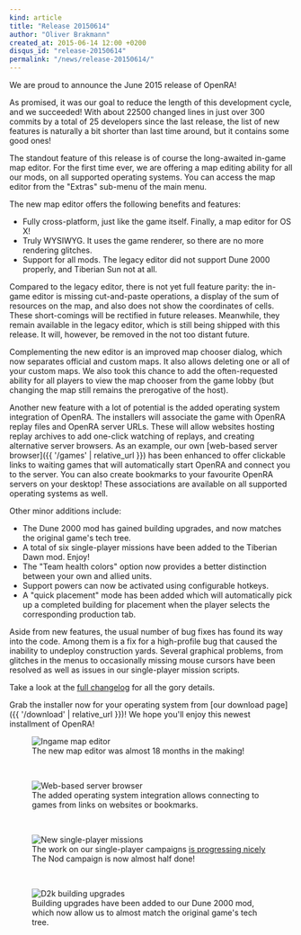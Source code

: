 ```yaml
---
kind: article
title: "Release 20150614"
author: "Oliver Brakmann"
created_at: 2015-06-14 12:00 +0200
disqus_id: "release-20150614"
permalink: "/news/release-20150614/"
---
```


We are proud to announce the June 2015 release of OpenRA!

As promised, it was our goal to reduce the length of this development cycle, and we succeeded! With about 22500 changed lines in just over 300 commits by a total of 25 developers since the last release, the list of new features is naturally a bit shorter than last time around, but it contains some good ones!

The standout feature of this release is of course the long-awaited in-game map editor. For the first time ever, we are offering a map editing ability for all our mods, on all supported operating systems. You can access the map editor from the "Extras" sub-menu of the main menu.

The new map editor offers the following benefits and features:

* Fully cross-platform, just like the game itself. Finally, a map editor for OS X!
* Truly WYSIWYG. It uses the game renderer, so there are no more rendering glitches.
* Support for all mods. The legacy editor did not support Dune 2000 properly, and Tiberian Sun not at all.

Compared to the legacy editor, there is not yet full feature parity: the in-game editor is missing cut-and-paste operations, a display of the sum of resources on the map, and also does not show the coordinates of cells. These short-comings will be rectified in future releases. Meanwhile, they remain available in the legacy editor, which is still being shipped with this release. It will, however, be removed in the not too distant future.

Complementing the new editor is an improved map chooser dialog, which now separates official and custom maps. It also allows deleting one or all of your custom maps. We also took this chance to add the often-requested ability for all players to view the map chooser from the game lobby (but changing the map still remains the prerogative of the host).

Another new feature with a lot of potential is the added operating system integration of OpenRA. The installers will associate the game with OpenRA replay files and OpenRA server URLs. These will allow websites hosting replay archives to add one-click watching of replays, and creating alternative server browsers. As an example, our own [web-based server browser]({{ '/games' | relative_url }}) has been enhanced to offer clickable links to waiting games that will automatically start OpenRA and connect you to the server. You can also create bookmarks to your favourite OpenRA servers on your desktop! These associations are available on all supported operating systems as well.

Other minor additions include:

* The Dune 2000 mod has gained building upgrades, and now matches the original game's tech tree.
* A total of six single-player missions have been added to the Tiberian Dawn mod. Enjoy!
* The "Team health colors" option now provides a better distinction between your own and allied units.
* Support powers can now be activated using configurable hotkeys.
* A "quick placement" mode has been added which will automatically pick up a completed building for placement when the player selects the corresponding production tab.

Aside from new features, the usual number of bug fixes has found its way into the code. Among them is a fix for a high-profile bug that caused the inability to undeploy construction yards. Several graphical problems, from glitches in the menus to occasionally missing mouse cursors have been resolved as well as issues in our single-player mission scripts.

Take a look at the [full changelog](https://github.com/OpenRA/OpenRA/wiki/Changelog/caf97b2b5b05f87f531b1d1e9710fc3fab4a638e) for all the gory details.

Grab the installer now for your operating system from [our download page]({{ '/download' | relative_url }})! We hope you'll enjoy this newest installment of OpenRA!

<figure>
  <img src="{{ '/images/news/20150614-ra-mapeditor.png' | relative_url }}" alt="Ingame map editor" />
  <figcaption>The new map editor was almost 18 months in the making!</figcaption>
</figure>
<br />
<figure>
  <img src="{{ '/images/news/20150614-web-server-browser.png' | relative_url }}" alt="Web-based server browser" />
  <figcaption>The added operating system integration allows connecting to games from links on websites or bookmarks.</figcaption>
</figure>
<br />
<figure>
  <img src="{{ '/images/news/20150614-cnc-missions.png' | relative_url }}" alt="New single-player missions" />
  <figcaption>The work on our single-player campaigns <a href="https://bugs.openra.net/4988">is progressing nicely</a> The Nod campaign is now almost half done!</figcaption>
</figure>
<br />
<figure>
  <img src="{{ '/images/news/20150614-d2k-building-upgrades.png' | relative_url }}" alt="D2k building upgrades" />
  <figcaption>Building upgrades have been added to our Dune 2000 mod, which now allow us to almost match the original game's tech tree.</figcaption>
</figure>
